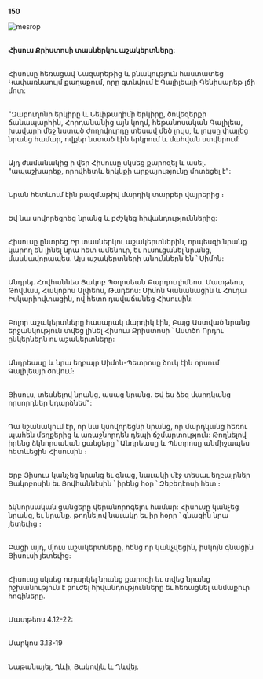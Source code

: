 **150**

![mesrop](https://volamar.ru/audio_video/foto/01/detbible/B316.BMP)

\
**Հիսուս Քրիստոսի տասներկու աշակերտները:**

\
Հիսուսը հեռացավ Նազարեթից և բնակություն հաստատեց Կափառնաույմ քաղաքում, որը գտնվում է Գալիլեայի Գենիսարեթ լճի մոտ:

\
"Զաբուղոնի երկիրը և Նեփթաղիմի երկիրը, ծովեզերքի ճանապարհին, Հորդանանից այն կողմ, հեթանոսական Գալիլեա, խավարի մեջ նստած ժողովուրդը տեսավ մեծ լույս, և լույսը փայլեց նրանց համար, ովքեր նստած էին երկրում և մահվան ստվերում:

\
Այդ ժամանակից ի վեր Հիսուսը սկսեց քարոզել և ասել. "ապաշխարեք, որովհետև երկնքի արքայությունը մոտեցել է":

\
Նրան հետևում էին բազմաթիվ մարդիկ տարբեր վայրերից ։

\
Եվ նա սովորեցրեց նրանց և բժշկեց հիվանդություններից:

\
Հիսուսը ընտրեց Իր տասներկու աշակերտներին, որպեսզի նրանք կարող են լինել նրա հետ ամենուր, եւ ուսուցանել նրանց, մասնավորապես. Այս աշակերտների անուններն են ՝ Սիմոն:

\
Անդրեյ. Հովհաննես Յակոբ Պօղոսեան Բարդուղիմեոս. Մատթեոս, Թովմաս, Հակոբոս Ալփեոս, Թադեոս: Սիմոն Կանանացին և Հուդա Իսկարիովտացին, ով հետո դավաճանեց Հիսուսին:

\
Բոլոր աշակերտները հասարակ մարդիկ էին, Բայց Աստված նրանց երջանկություն տվեց լինել Հիսուս Քրիստոսի ՝ Աստծո Որդու ընկերներն ու աշակերտները:

\
Անդրեասը և նրա եղբայր Սիմոն-Պետրոսը ձուկ էին որսում Գալիլեայի ծովում։

\
Յիսուս, տեսնելով նրանց, ասաց նրանց. Եվ ես ձեզ մարդկանց որսորդներ կդարձնեմ":

\
Դա նշանակում էր, որ նա կսովորեցնի նրանց, որ մարդկանց հեռու պահեն մեղքերից և առաջնորդեն դեպի ճշմարտություն: Թողնելով իրենց ձկնորսական ցանցերը ՝ Անդրեասը և Պետրոսը անմիջապես հետևեցին Հիսուսին ։

\
Երբ Յիսուս կանչեց նրանց եւ գնաց, նաւակի մէջ տեսաւ եղբայրներ Յակոբոսին եւ Յովհաննէսին ՝ իրենց հօր ՝ Զեբեդէոսի հետ ։

\
ձկնորսական ցանցերը վերանորոգելու համար: Հիսուսը կանչեց նրանց, եւ նրանք. թողնելով նաւակը եւ իր հօրը ՝ գնացին նրա յետեւից ։

\
Բացի այդ, մյուս աշակերտները, հենց որ կանչվեցին, իսկոյն գնացին Յիսուսի յետեւից։

\
Հիսուսը սկսեց ուղարկել նրանց քարոզի եւ տվեց նրանց իշխանություն է բուժել հիվանդությունները եւ հեռացնել անմաքուր հոգիները.

\
Մատթեոս 4.12-22:

\
Մարկոս 3.13-19

\
Նաթանայել, Ղևի, Յակովլև և Ղևվեյ.
